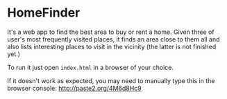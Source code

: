 HomeFinder
============

It's a web app to find the best area to buy or rent a home.
Given three of user's most frequently visited places, it finds an area close to them all and also lists interesting places to visit in the vicinity (the latter is not finished yet.)

To run it just open `index.html` in a browser of your choice.

If it doesn't work as expected, you may need to manually type this in the browser console:
http://paste2.org/4M6d8Hc9